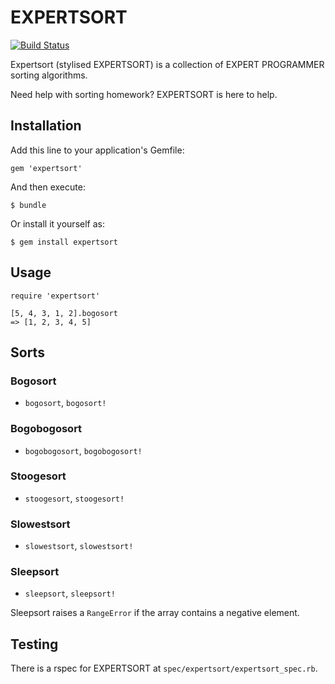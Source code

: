 # EXPERTSORT

[![Build Status](https://travis-ci.org/gyng/expertsort.svg?branch=master)](https://travis-ci.org/gyng/expertsort)

Expertsort (stylised EXPERTSORT) is a collection of EXPERT PROGRAMMER sorting algorithms.

Need help with sorting homework? EXPERTSORT is here to help.

## Installation

Add this line to your application's Gemfile:

    gem 'expertsort'

And then execute:

    $ bundle

Or install it yourself as:

    $ gem install expertsort

## Usage

    require 'expertsort'

    [5, 4, 3, 1, 2].bogosort
    => [1, 2, 3, 4, 5]

## Sorts

### Bogosort

* `bogosort`, `bogosort!`

### Bogobogosort

* `bogobogosort`, `bogobogosort!`

### Stoogesort

* `stoogesort`, `stoogesort!`

### Slowestsort

* `slowestsort`, `slowestsort!`

### Sleepsort

* `sleepsort`, `sleepsort!`

Sleepsort raises a `RangeError` if the array contains a negative element.

## Testing

There is a rspec for EXPERTSORT at `spec/expertsort/expertsort_spec.rb`.
